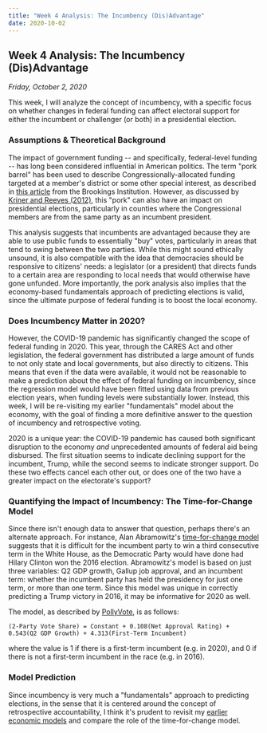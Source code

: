 ```yaml
---
title: "Week 4 Analysis: The Incumbency (Dis)Advantage"
date: 2020-10-02
---
```


## Week 4 Analysis: The Incumbency (Dis)Advantage
*Friday, October 2, 2020*

This week, I will analyze the concept of incumbency, with a specific focus on whether changes in federal funding can affect electoral support for either the incumbent or challenger (or both) in a presidential election.

### Assumptions & Theoretical Background
The impact of government funding -- and specifically, federal-level funding -- has long been considered influential in American politics. The term "pork barrel" has been used to describe Congressionally-allocated funding targeted at a member's district or some other special interest, as described in [this article](https://www.brookings.edu/articles/the-new-pork-barrel-whats-wrong-with-regulation-today-and-what-reformers-need-to-do-to-get-it-right/) from the Brookings Institution. However, as discussed by [Kriner and Reeves (2012)](https://www.cambridge.org/core/journals/american-political-science-review/article/influence-of-federal-spending-on-presidential-elections/D7E15E901EA52BF92E5986626766224F), this "pork" can also have an impact on presidential elections, particularly in counties where the Congressional members are from the same party as an incumbent president. 

This analysis suggests that incumbents are advantaged because they are able to use public funds to essentially "buy" votes, particularly in areas that tend to swing between the two parties. While this might sound ethically unsound, it is also compatible with the idea that democracies should be responsive to citizens' needs: a legislator (or a president) that directs funds to a certain area are responding to local needs that would otherwise have gone unfunded. More importantly, the pork analysis also implies that the economy-based fundamentals approach of predicting elections is valid, since the ultimate purpose of federal funding is to boost the local economy.

### Does Incumbency Matter in 2020?
However, the COVID-19 pandemic has significantly changed the scope of federal funding in 2020. This year, through the CARES Act and other legislation, the federal government has distributed a large amount of funds to not only state and local governments, but also directly to citizens. This means that even if the data were available, it would not be reasonable to make a prediction about the effect of federal funding on incumbency, since the regression model would have been fitted using data from previous election years, when funding levels were substantially lower. Instead, this week, I will be re-visiting my earlier "fundamentals" model about the economy, with the goal of finding a more definitive answer to the question of incumbency and retrospective voting. 

2020 is a unique year: the COVID-19 pandemic has caused both significant disruption to the economy *and* unprecedented amounts of federal aid being disbursed. The first situation seems to indicate declining support for the incumbent, Trump, while the second seems to indicate stronger support. Do these two effects cancel each other out, or does one of the two have a greater impact on the electorate's support?

### Quantifying the Impact of Incumbency: The Time-for-Change Model


Since there isn't enough data to answer that question, perhaps there's an alternate approach. For instance, Alan Abramowitz's [time-for-change model](https://www.cambridge.org/core/journals/ps-political-science-and-politics/article/will-time-for-change-mean-time-for-trump/6DC38DD5F6346385A7C72C15EA08CA09) suggests that it is difficult for the incumbent party to win a third consecutive term in the White House, as the Democratic Party would have done had Hilary Clinton won the 2016 election. Abramowitz's model is based on just three variables: Q2 GDP growth, Gallup job approval, and an incumbent term: whether the incumbent party has held the presidency for just one term, or more than one term. Since this model was unique in correctly predicting a Trump victory in 2016, it may be informative for 2020 as well.

The model, as described by [PollyVote](https://pollyvote.com/en/components/models/retrospective/fundamentals-plus-models/time-for-change-model/), is as follows:

``(2-Party Vote Share) = Constant + 0.108(Net Approval Rating) + 0.543(Q2 GDP Growth) + 4.313(First-Term Incumbent)``

where the value is 1 if there is a first-term incumbent (e.g. in 2020), and 0 if there is not a first-term incumbent in the race (e.g. in 2016).

### Model Prediction
Since incumbency is very much a "fundamentals" approach to predicting elections, in the sense that it is centered around the concept of retrospective accountability, I think it's prudent to revisit my [earlier economic models](https://yanxifang.github.io/Gov-1347/2020/09/18/Week-Two-Predictions.html) and compare the role of the time-for-change model.

